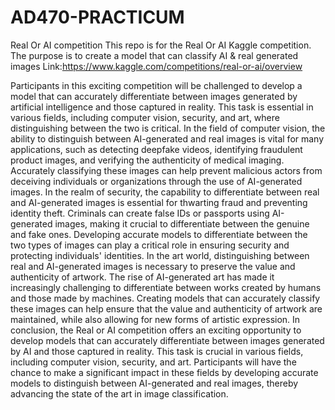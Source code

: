 # AD470-PRACTICUM
Real Or AI competition This repo is for the Real Or AI Kaggle competition. The purpose is to create a model that can classify AI & real generated images Link:https://www.kaggle.com/competitions/real-or-ai/overview

Participants in this exciting competition will be challenged to develop a model that can accurately differentiate between images generated by artificial intelligence and those captured in reality. This task is essential in various fields, including computer vision, security, and art, where distinguishing between the two is critical. In the field of computer vision, the ability to distinguish between AI-generated and real images is vital for many applications, such as detecting deepfake videos, identifying fraudulent product images, and verifying the authenticity of medical imaging. Accurately classifying these images can help prevent malicious actors from deceiving individuals or organizations through the use of AI-generated images. In the realm of security, the capability to differentiate between real and AI-generated images is essential for thwarting fraud and preventing identity theft. Criminals can create false IDs or passports using AI-generated images, making it crucial to differentiate between the genuine and fake ones. Developing accurate models to differentiate between the two types of images can play a critical role in ensuring security and protecting individuals' identities. In the art world, distinguishing between real and AI-generated images is necessary to preserve the value and authenticity of artwork. The rise of AI-generated art has made it increasingly challenging to differentiate between works created by humans and those made by machines. Creating models that can accurately classify these images can help ensure that the value and authenticity of artwork are maintained, while also allowing for new forms of artistic expression. In conclusion, the Real or AI competition offers an exciting opportunity to develop models that can accurately differentiate between images generated by AI and those captured in reality. This task is crucial in various fields, including computer vision, security, and art. Participants will have the chance to make a significant impact in these fields by developing accurate models to distinguish between AI-generated and real images, thereby advancing the state of the art in image classification.

